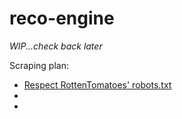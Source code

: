 # reco-engine

_WIP...check back later_

Scraping plan:
- [Respect RottenTomatoes' robots.txt](https://www.rottentomatoes.com/robots.txt)
- 
-
